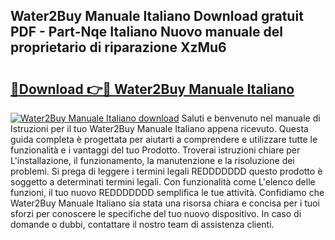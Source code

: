 ## Water2Buy Manuale Italiano Download gratuit PDF - Part-Nqe Italiano Nuovo manuale del proprietario di riparazione XzMu6

# <h2><a href="http://dfbmpv.blite.top/?on=Water2Buy+Manuale+Italiano">🔗Download 👉🔴 Water2Buy Manuale Italiano</a></h2>

[![Water2Buy Manuale Italiano download](https://i.imgur.com/lujVjoI.png)](http://dfbmpv.blite.top/?on=Water2Buy+Manuale+Italiano)
Saluti e benvenuto nel manuale di Istruzioni per il tuo Water2Buy Manuale Italiano appena ricevuto. Questa guida completa è progettata per aiutarti a comprendere e utilizzare tutte le funzionalità e i vantaggi del tuo Prodotto. Troverai istruzioni chiare per L'installazione, il funzionamento, la manutenzione e la risoluzione dei problemi. Si prega di leggere i termini legali REDDDDDDD questo prodotto è soggetto a determinati termini legali. Con funzionalità come L'elenco delle funzioni, il tuo nuovo REDDDDDDD semplifica le tue attività. Confidiamo che Water2Buy Manuale Italiano sia stata una risorsa chiara e concisa per i tuoi sforzi per conoscere le specifiche del tuo nuovo dispositivo. In caso di domande o dubbi, contattare il nostro team di assistenza clienti.
